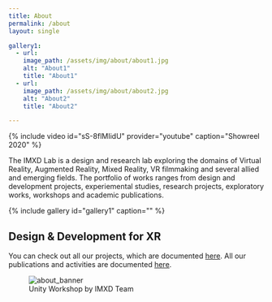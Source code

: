 ```yaml
---
title: About
permalink: /about
layout: single

gallery1:
  - url: 
    image_path: /assets/img/about/about1.jpg
    alt: "About1"
    title: "About1"
  - url: 
    image_path: /assets/img/about/about2.jpg
    alt: "About2"
    title: "About2"

---
```


{% include video id="sS-8flMIidU" provider="youtube" caption="Showreel 2020" %}

The IMXD Lab is a design and research lab exploring the domains of Virtual Reality, Augmented Reality, Mixed Reality, VR filmmaking and several allied and emerging fields. The portfolio of works ranges from design and development projects, experiemental studies, research projects, exploratory works, workshops and academic publications.

{% include gallery id="gallery1" caption="" %}

## Design & Development for XR

You can check out all our projects, which are documented [here](/projects).
All our publications and activities are documented [here](/publications). 

<figure class="align-center" style="width:100%;">
  <img src="{{ site.url }}{{ site.baseurl }}/assets/img/about/about3.jpg" alt="about_banner">
    <figcaption>Unity Workshop by IMXD Team</figcaption>
</figure> 
